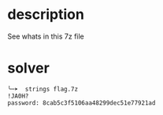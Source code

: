 # description
See whats in this 7z file

# solver

```
╰─➤  strings flag.7z
!JA0H?
password: 8cab5c3f5106aa48299dec51e77921ad
```